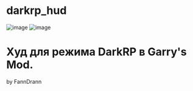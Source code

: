 # darkrp_hud

![image](https://github.com/FannDrann/darkrp_hud/assets/124501545/7478bdf4-659f-429f-9316-42ef8b0af497)
![image](https://github.com/FannDrann/darkrp_hud/assets/124501545/374fb420-8d69-4704-9dd0-f2f68c44ceba)

# Худ для режима DarkRP в Garry's Mod.
by FannDrann
